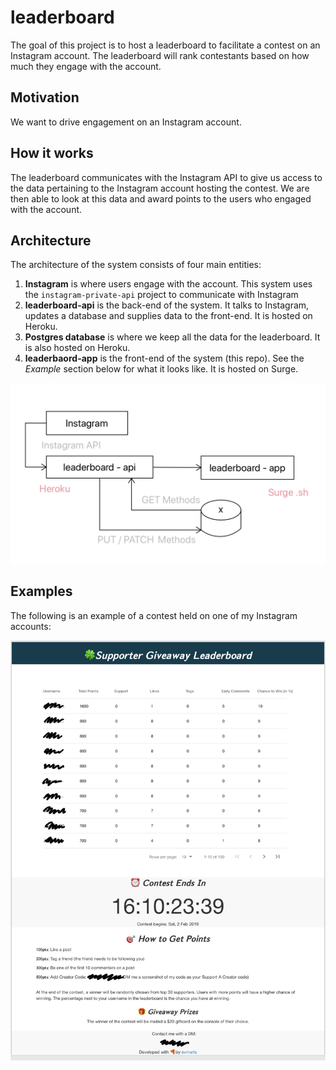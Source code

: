 # leaderboard

The goal of this project is to host a leaderboard to facilitate a contest on an Instagram account. The leaderboard will rank contestants based on how much they engage with the account. 

## Motivation

We want to drive engagement on an Instagram account. 

## How it works

The leaderboard communicates with the Instagram API to give us access to the data pertaining to the Instagram account hosting the contest. We are then able to look at this data and award points to the users who engaged with the account. 

## Architecture

The architecture of the system consists of four main entities:

1. **Instagram** is where users engage with the account. This system uses the ```instagram-private-api``` project to communicate with Instagram 
2. **leaderboard-api** is the back-end of the system. It talks to Instagram, updates a database and supplies data to the front-end. It is hosted on Heroku.
3. **Postgres database** is where we keep all the data for the leaderboard. It is also hosted on Heroku. 
4. **leaderbaord-app** is the front-end of the system (this repo). See the *Example* section below for what it looks like. It is hosted on Surge.

<img src="./figs/leaderboard-arch.png" width="512px" alt="">

## Examples

The following is an example of a contest held on one of my Instagram accounts:

<img src="./figs/leaderboard.png" width="512px" alt="">

